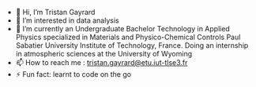 - 👋 Hi, I’m Tristan Gayrard
- 👀 I’m interested in data analysis
- 🌱 I’m currently an Undergraduate Bachelor Technology
      in Applied Physics specialized in Materials and
      Physico-Chemical Controls
      Paul Sabatier University Institute of Technology, France.
      Doing an internship in atmospheric sciences at the University of Wyoming
- 📫 How to reach me : tristan.gayrard@etu.iut-tlse3.fr
- ⚡ Fun fact: learnt to code on the go

